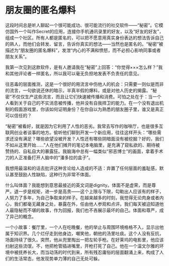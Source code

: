 # 朋友圈的匿名爆料

这段时间总是听人聊起一个很可能成功、很可能流行的社交软件——“秘密”。它模仿国外一个叫作Secret的应用，连接你手机通讯录里的好友，以及“好友的好友”，组成一个社区。所有人都是匿名的，可以把不愿意用真实身份表达的想法告诉自己的熟人，而他们会转发、留言，告诉你真实的想法——当然也是匿名的。“秘密”被描述为“朋友圈的匿名爆料”，发泄“内心的不满和愤怒，而不必担心影响同事或者朋友关系”。 

我第一次见到这款软件，是有人邀请我在“秘密”上回答：“你觉得×××怎么样？”我和其他评论者一样匿名，所以我可以毫无负担地发表不负责任的意见。 

往恶毒的层面推测，这是一个很好的用流言中伤他人的机会：只需要一则似是而非的流言，一句欲说还休的暗示，半真半假的爆料，或是对他人历史的揭露。“秘密”不仅仅生产这些流言，而且让它们快速被传播和消费。可怕之处在于：当一个人看到关于自己的不实消息被传播，他并没有自我捍卫的能力。在一个没有退出机制的假面游戏里，你该如何证明身份？在你自以为熟悉的朋友圈子里，谁又是真正可以信任的？ 

“秘密”被看好，就是因为它利用了人性的恶劣。我常去写作的咖啡厅，也是很多互联网创业者谈事的地方。偷听他们聊到开发一个新应用，往往这样开头：“哪些需求还没有满足？哪些欲望没被开发？人性还有哪些阴暗面没有被挖掘？好的，我们不如从这里开始……”人在他们摊开的笔记本电脑里，是充满了窥私欲的、期待被赞扬的、自私自大的暴露狂。我脑海中总有一幅类似“邪恶博士”的画面，拿着手术刀的人正准备打开人脑中的“潘多拉的盒子”。 

我想用最温和的话去批评这种言论给人造成的不适：弃置了任何层面的羞耻感，默认甚至鼓励人性缺陷，这种行为非常不体面。 

什么叫体面？我能想到意思最接近的英文词是dignity。体面不是虚荣，而是尊严。退一步是规矩，进一步是高贵——这个上限与下限，勾勒出人应该有的样子，人努力了多年，为自己争取来的样子。在越来越多的时刻，我觉得无论肉身或者内心，我们都毫无藏身之处，暴露在外，任由他人参观和点评。我们每天被迫知道他人最隐秘而不堪的故事，作为回报，我们也不吝展示最坏的自己。体面和尊严，成了异己的概念。 

一个小故事：餐厅里，一个人在吃晚餐，他的举止与周围环境格格不入，显示出他属于知识界。几个烂仔走到他身边，嘲笑他，朝他的汤里吐痰。这个人没有反抗，场面持续了很久。突然，他从兜里掏出一把左轮手枪。在好莱坞的电影里，他应该扫射这些流氓，不，他把枪管插进嘴里，开枪打死了自己。他在一个温文尔雅的环境中被抚养长大，而当动荡的时代到来，所有残忍庸俗的层面翻涌上来，构成了人们的生活常态，他发现势单力薄的自己无处可躲。